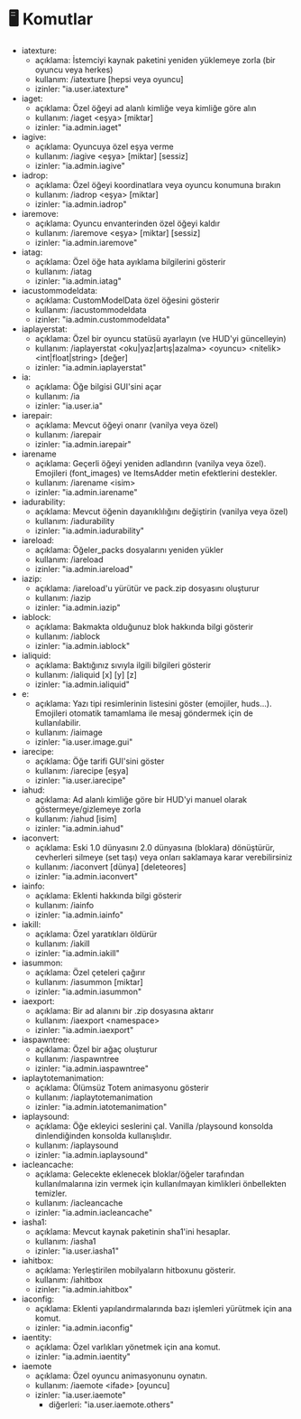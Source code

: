 # 🖥 Komutlar

* iatexture:
  * açıklama: İstemciyi kaynak paketini yeniden yüklemeye zorla (bir oyuncu veya herkes)
  * kullanım: /iatexture \[hepsi veya oyuncu]
  * izinler: "ia.user.iatexture"
* iaget:
  * açıklama: Özel öğeyi ad alanlı kimliğe veya kimliğe göre alın
  * kullanım: /iaget \<eşya> \[miktar]
  * izinler: "ia.admin.iaget"
* iagive:
  * açıklama: Oyuncuya özel eşya verme
  * kullanım: /iagive \<eşya> \[miktar] \[sessiz]
  * izinler: "ia.admin.iagive"
* iadrop:
  * açıklama: Özel öğeyi koordinatlara veya oyuncu konumuna bırakın
  * kullanım: /iadrop \<eşya> \[miktar]
  * izinler: "ia.admin.iadrop"
* iaremove:
  * açıklama: Oyuncu envanterinden özel öğeyi kaldır
  * kullanım: /iaremove \<eşya> \[miktar] \[sessiz]
  * izinler: "ia.admin.iaremove"
* iatag:
  * açıklama: Özel öğe hata ayıklama bilgilerini gösterir
  * kullanım: /iatag
  * izinler: "ia.admin.iatag"
* iacustommodeldata:
  * açıklama: CustomModelData özel öğesini gösterir
  * kullanım: /iacustommodeldata
  * izinler: "ia.admin.custommodeldata"
* iaplayerstat:
  * açıklama: Özel bir oyuncu statüsü ayarlayın (ve HUD'yi güncelleyin)
  * kullanım: /iaplayerstat \<oku|yaz|artış|azalma> \<oyuncu> \<nitelik> \<int|float|string> \[değer]
  * izinler: "ia.admin.iaplayerstat"
* ia:
  * açıklama: Öğe bilgisi GUI'sini açar
  * kullanım: /ia
  * izinler: "ia.user.ia"
* iarepair:
  * açıklama: Mevcut öğeyi onarır (vanilya veya özel)
  * kullanım: /iarepair
  * izinler: "ia.admin.iarepair"
* iarename
  * açıklama: Geçerli öğeyi yeniden adlandırın (vanilya veya özel). Emojileri (font\_images) ve ItemsAdder metin efektlerini destekler.
  * kullanım: /iarename \<isim>
  * izinler: "ia.admin.iarename"
* iadurability:
  * açıklama: Mevcut öğenin dayanıklılığını değiştirin (vanilya veya özel)
  * kullanım: /iadurability
  * izinler: "ia.admin.iadurability"
* iareload:
  * açıklama: Öğeler\_packs dosyalarını yeniden yükler
  * kullanım: /iareload
  * izinler: "ia.admin.iareload"
* iazip:
  * açıklama: /iareload'u yürütür ve pack.zip dosyasını oluşturur
  * kullanım: /iazip
  * izinler: "ia.admin.iazip"
* iablock:
  * açıklama: Bakmakta olduğunuz blok hakkında bilgi gösterir
  * kullanım: /iablock
  * izinler: "ia.admin.iablock"
* ialiquid:
  * açıklama: Baktığınız sıvıyla ilgili bilgileri gösterir
  * kullanım: /ialiquid \[x] \[y] \[z]
  * izinler: "ia.admin.ialiquid"
* e:
  * açıklama: Yazı tipi resimlerinin listesini göster (emojiler, huds...). Emojileri otomatik tamamlama ile mesaj göndermek için de kullanılabilir.
  * kullanım: /iaimage
  * izinler: "ia.user.image.gui"
* iarecipe:
  * açıklama: Öğe tarifi GUI'sini göster
  * kullanım: /iarecipe \[eşya]
  * izinler: "ia.user.iarecipe"
* iahud:
  * açıklama: Ad alanlı kimliğe göre bir HUD'yi manuel olarak göstermeye/gizlemeye zorla
  * kullanım: /iahud \[isim]
  * izinler: "ia.admin.iahud"
* iaconvert:
  * açıklama: Eski 1.0 dünyasını 2.0 dünyasına (bloklara) dönüştürür, cevherleri silmeye (set taşı) veya onları saklamaya karar verebilirsiniz
  * kullanım: /iaconvert \[dünya] \[deleteores]
  * izinler: "ia.admin.iaconvert"
* iainfo:
  * açıklama: Eklenti hakkında bilgi gösterir
  * kullanım: /iainfo
  * izinler: "ia.admin.iainfo"
* iakill:
  * açıklama: Özel yaratıkları öldürür
  * kullanım: /iakill
  * izinler: "ia.admin.iakill"
* iasummon:
  * açıklama: Özel çeteleri çağırır
  * kullanım: /iasummon \[miktar]
  * izinler: "ia.admin.iasummon"
* iaexport:
  * açıklama: Bir ad alanını bir .zip dosyasına aktarır
  * kullanım: /iaexport \<namespace>
  * izinler: "ia.admin.iaexport"
* iaspawntree:
  * açıklama: Özel bir ağaç oluşturur
  * kullanım: /iaspawntree
  * izinler: "ia.admin.iaspawntree"
* iaplaytotemanimation:
  * açıklama: Ölümsüz Totem animasyonu gösterir
  * kullanım: /iaplaytotemanimation
  * izinler: "ia.admin.iatotemanimation"
* iaplaysound:
  * açıklama: Öğe ekleyici seslerini çal. Vanilla /playsound konsolda dinlendiğinden konsolda kullanışlıdır.
  * kullanım: /iaplaysound
  * izinler: "ia.admin.iaplaysound"
* iacleancache:
  * açıklama: Gelecekte eklenecek bloklar/öğeler tarafından kullanılmalarına izin vermek için kullanılmayan kimlikleri önbellekten temizler.
  * kullanım: /iacleancache
  * izinler: "ia.admin.iacleancache"
* iasha1:
  * açıklama: Mevcut kaynak paketinin sha1'ini hesaplar.
  * kullanım: /iasha1
  * izinler: "ia.user.iasha1"
* iahitbox:
  * açıklama: Yerleştirilen mobilyaların hitboxunu gösterir.
  * kullanım: /iahitbox
  * izinler: "ia.admin.iahitbox"
* iaconfig:
  * açıklama: Eklenti yapılandırmalarında bazı işlemleri yürütmek için ana komut.
  * izinler: "ia.admin.iaconfig"
* iaentity:
  * açıklama: Özel varlıkları yönetmek için ana komut.
  * izinler: "ia.admin.iaentity"
* iaemote
  * açıklama: Özel oyuncu animasyonunu oynatın.
  * kullanım: /iaemote \<ifade> \[oyuncu]
  * izinler: "ia.user.iaemote"
    * diğerleri: "ia.user.iaemote.others"
